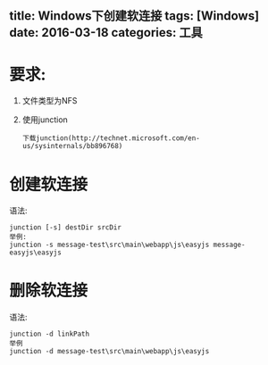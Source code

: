 title: Windows下创建软连接
tags: [Windows]
date: 2016-03-18
categories: 工具
---

# 要求:
1. 文件类型为NFS
2. 使用junction

	`下载junction(http://technet.microsoft.com/en-us/sysinternals/bb896768)`

<!-- more -->

# 创建软连接
语法:

	junction [-s] destDir srcDir
	举例:
	junction -s message-test\src\main\webapp\js\easyjs message-easyjs\easyjs

# 删除软连接
语法:
	
	junction -d linkPath
	举例
	junction -d message-test\src\main\webapp\js\easyjs